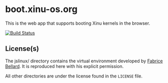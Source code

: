 boot.xinu-os.org
================

This is the web app that supports booting Xinu kernels in the browser.

[![Build Status](https://travis-ci.org/xinu-os/boot.xinu-os.org.png)](https://travis-ci.org/xinu-os/boot.xinu-os.org.png) 

## License(s)

The jslinux/ directory contains the virtual environment developed by
[Fabrice Bellard](http://bellard.org/). It is reproduced here with his
explicit permission.

All other directories are under the license found in the `LICENSE` file.
